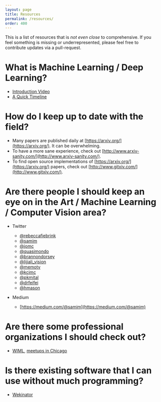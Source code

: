 ```yaml
---
layout: page
title: Resources
permalink: /resources/
order: 400
---
```


This is a list of resources that is _not even close_ to comprehensive. If you feel something is missing or underrepresented, please feel free to contribute updates via a pull-request.

# What is Machine Learning / Deep Learning?
  - [Introduction Video](https://www.youtube.com/watch?v=40riCqvRoMs&list=PLzjJ7xfFxm6nTKTfB1xwE70efksbY6jbC)
  - [A Quick Timeline](http://www.forbes.com/sites/bernardmarr/2016/02/19/a-short-history-of-machine-learning-every-manager-should-read/#ddd2f4a323ff)

# How do I keep up to date with the field?
  - Many papers are published daily at [https://arxiv.org/](https://arxiv.org/). It can be overwhelming.
  - To have a more sane experience, check out [http://www.arxiv-sanity.com/](http://www.arxiv-sanity.com/).
  - To find open source implementations of [https://arxiv.org/](https://arxiv.org/) papers, check out [http://www.gitxiv.com/](http://www.gitxiv.com/).

# Are there people I should keep an eye on in the Art / Machine Learning / Computer Vision area?
  - Twitter
    - [@rebeccafiebrink](https://twitter.com/rebeccafiebrink)
    - [@samim](https://twitter.com/samim)
    - [@jomc](https://twitter.com/jomc)
    - [@quasimondo](https://twitter.com/quasimondo)
    - [@brannondorsey](https://twitter.com/brannondorsey)
    - [@lijiali_vision](https://twitter.com/lijiali_vision)
    - [@memotv](https://twitter.com/memotv)
    - [@kcimc](https://twitter.com/kcimc)
    - [@pkmital](https://twitter.com/pkmital)
    - [@drfeifei](https://twitter.com/drfeifei)
    - [@hmason](https://twitter.com/hmason)

  - Medium
    - [https://medium.com/@samim](https://medium.com/@samim)

# Are there some professional organizations I should check out?
- [WIML](http://wimlworkshop.org/), [meetups in Chicago](https://www.meetup.com/Chicago-Women-in-Machine-Learning-Data-Science/)

# Is there existing software that I can use without much programming?
- [Wekinator](http://www.wekinator.org/)
